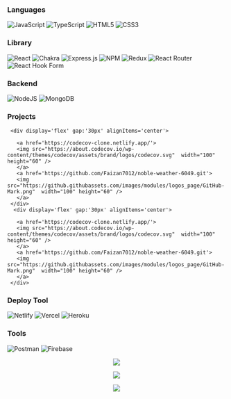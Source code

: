 
### Languages

![JavaScript](https://img.shields.io/badge/javascript-%23323330.svg?style=for-the-badge&logo=javascript&logoColor=%23F7DF1E)
![TypeScript](https://img.shields.io/badge/typescript-%23007ACC.svg?style=for-the-badge&logo=typescript&logoColor=white)
![HTML5](https://img.shields.io/badge/html5-%23E34F26.svg?style=for-the-badge&logo=html5&logoColor=white)
![CSS3](https://img.shields.io/badge/css3-%231572B6.svg?style=for-the-badge&logo=css3&logoColor=white)



### Library

![React](https://img.shields.io/badge/react-%2320232a.svg?style=for-the-badge&logo=react&logoColor=%2361DAFB)
![Chakra](https://img.shields.io/badge/chakra-%234ED1C5.svg?style=for-the-badge&logo=chakraui&logoColor=white)
![Express.js](https://img.shields.io/badge/express.js-%23404d59.svg?style=for-the-badge&logo=express&logoColor=%2361DAFB)
![NPM](https://img.shields.io/badge/NPM-%23000000.svg?style=for-the-badge&logo=npm&logoColor=white)
![Redux](https://img.shields.io/badge/redux-%23593d88.svg?style=for-the-badge&logo=redux&logoColor=white)
![React Router](https://img.shields.io/badge/React_Router-CA4245?style=for-the-badge&logo=react-router&logoColor=white)
![React Hook Form](https://img.shields.io/badge/React%20Hook%20Form-%23EC5990.svg?style=for-the-badge&logo=reacthookform&logoColor=white)


### Backend

![NodeJS](https://img.shields.io/badge/node.js-6DA55F?style=for-the-badge&logo=node.js&logoColor=white)
![MongoDB](https://img.shields.io/badge/MongoDB-%234ea94b.svg?style=for-the-badge&logo=mongodb&logoColor=white)



### Projects

<p>
<div display='flex' justifyContent='space-between'>

     <div display='flex' gap:'30px' alignItems='center'>
       
       <a href='https://codecov-clone.netlify.app/'>
       <img src="https://about.codecov.io/wp-content/themes/codecov/assets/brand/logos/codecov.svg"  width="100" height="60" /> 
       </a>
       <a href='https://github.com/Faizan7012/noble-weather-6049.git'>
       <img src="https://github.githubassets.com/images/modules/logos_page/GitHub-Mark.png"  width="100" height="60" />
       </a>
     </div>
      <div display='flex' gap:'30px' alignItems='center'>
       
       <a href='https://codecov-clone.netlify.app/'>
       <img src="https://about.codecov.io/wp-content/themes/codecov/assets/brand/logos/codecov.svg"  width="100" height="60" /> 
       </a>
       <a href='https://github.com/Faizan7012/noble-weather-6049.git'>
       <img src="https://github.githubassets.com/images/modules/logos_page/GitHub-Mark.png"  width="100" height="60" />
       </a>
     </div>

</div>   

</p>




### Deploy Tool 

![Netlify](https://img.shields.io/badge/netlify-%23000000.svg?style=for-the-badge&logo=netlify&logoColor=#00C7B7)
![Vercel](https://img.shields.io/badge/vercel-%23000000.svg?style=for-the-badge&logo=vercel&logoColor=white)
![Heroku](https://img.shields.io/badge/heroku-%23430098.svg?style=for-the-badge&logo=heroku&logoColor=white)





### Tools

![Postman](https://img.shields.io/badge/Postman-FF6C37?style=for-the-badge&logo=postman&logoColor=white)
![Firebase](https://img.shields.io/badge/firebase-%23039BE5.svg?style=for-the-badge&logo=firebase)





<p align="center">
  <img src="https://github-readme-stats.vercel.app/api/top-langs/?username=Faizan7012"/>
</p>




<p align="center">
  <img src="https://github-readme-stats.vercel.app/api?username=Faizan7012"/>
</p>


<p align="center">

  <img src="https://github-readme-streak-stats.herokuapp.com/?userFaizan7012"/>
</p>





